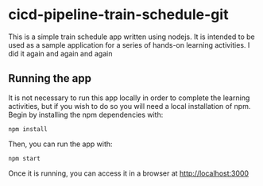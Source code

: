 # cicd-pipeline-train-schedule-git

This is a simple train schedule app written using nodejs. It is intended to be used as a sample application for a series of hands-on learning activities. I did it again and again and again
## Running the app

It is not necessary to run this app locally in order to complete the learning activities, but if you wish to do so you will need a local installation of npm. Begin by installing the npm dependencies with:

    npm install

Then, you can run the app with:

    npm start

Once it is running, you can access it in a browser at [http://localhost:3000](http://localhost:3000)
